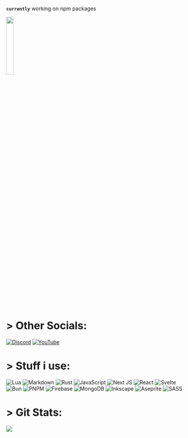 
**`currently`**  working on npm packages 
<br/>


<img src="https://solardrifter.home.blog/wp-content/uploads/2018/06/tumblr_pacu1doHhW1r1xpwxo1_500.gif" height=20% width=20% />

# > Other Socials:
[![Discord](https://img.shields.io/badge/Discord-%237289DA.svg?logo=discord&logoColor=white)](http://discordapp.com/users/777881392393879553) [![YouTube](https://img.shields.io/badge/YouTube-%23FF0000.svg?logo=YouTube&logoColor=white)](https://youtube.com/@pawrsa) 

# > Stuff i use:
![Lua](https://img.shields.io/badge/lua-%232C2D72.svg?style=flat&logo=lua&logoColor=white) ![Markdown](https://img.shields.io/badge/markdown-%23000000.svg?style=flat&logo=markdown&logoColor=white) ![Rust](https://img.shields.io/badge/rust-%23000000.svg?style=flat&logo=rust&logoColor=white) ![JavaScript](https://img.shields.io/badge/javascript-%23323330.svg?style=flat&logo=javascript&logoColor=%23F7DF1E) ![Next JS](https://img.shields.io/badge/Next-black?style=flat&logo=next.js&logoColor=white) ![React](https://img.shields.io/badge/react-%2320232a.svg?style=flat&logo=react&logoColor=%2361DAFB) ![Svelte](https://img.shields.io/badge/svelte-%23f1413d.svg?style=flat&logo=svelte&logoColor=white) ![Bun](https://img.shields.io/badge/Bun-%23000000.svg?style=flat&logo=bun&logoColor=white) ![PNPM](https://img.shields.io/badge/pnpm-%234a4a4a.svg?style=flat&logo=pnpm&logoColor=f69220) ![Firebase](https://img.shields.io/badge/firebase-a08021?style=flat&logo=firebase&logoColor=ffcd34) ![MongoDB](https://img.shields.io/badge/MongoDB-%234ea94b.svg?style=flat&logo=mongodb&logoColor=white) ![Inkscape](https://img.shields.io/badge/Inkscape-e0e0e0?style=flat&logo=inkscape&logoColor=080A13) ![Aseprite](https://img.shields.io/badge/Aseprite-FFFFFF?style=flat&logo=Aseprite&logoColor=#7D929E) ![SASS](https://img.shields.io/badge/SASS-hotpink.svg?style=flat&logo=SASS&logoColor=white)
# > Git Stats:
![](https://github-readme-stats.vercel.app/api/top-langs/?username=r4ype&theme=onedark&hide_border=true&include_all_commits=true&count_private=false&layout=compact)

